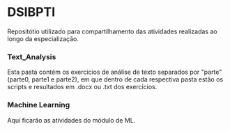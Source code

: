 # DSIBPTI
Repositótio utilizado para compartilhamento das atividades realizadas ao longo da especialização.

### Text_Analysis
Esta pasta contém os exercícios de análise de texto separados por "parte" (parte0, parte1 e parte2), em que dentro de cada respectiva pasta estão os scripts e resultados em .docx ou .txt dos exercícios.

### Machine Learning
Aqui ficarão as atividades do módulo de ML.